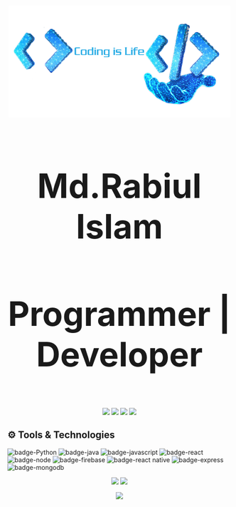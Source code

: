 <div align="center">
<a href="https://github.com/Rabi03"><img height="250" width="500" src="https://github.com/Rabi03/Rabi03/blob/main/coding.png?raw=true"></a>
<h1 style="font-weight:bold;font-size:75px">Md.Rabiul Islam</h1>
<h3 style="font-weight:bold;font-size:75px">Programmer | Developer <h3>
</div>

<p align="center">
  <a href="mailto:islamrabi02@gmail.com"><img src="https://img.icons8.com/fluency/48/000000/gmail-new.png"/></a>
  <a href="https://www.linkedin.com/in/rabi-islam-7233b0174/"><img src="https://img.icons8.com/color/48/000000/linkedin.png"/></a>
  <a href="https://www.facebook.com/rabi.islam.96343"><img src="https://img.icons8.com/fluency/48/000000/facebook-new.png"/></a>
  <a href="https://www.instagram.com/islamrabi02/?hl=en"><img src="https://img.icons8.com/fluency/48/000000/instagram-new.png"/></a>
</p>


## ⚙️ Tools & Technologies

<!-- yellow f6c819 , navy-blue 21223e white fffff -->

![badge-Python](https://img.shields.io/badge/Python-14354C?style=for-the-badge&logo=python&logoColor=white)
![badge-java](https://img.shields.io/badge/Java-ED8B00?style=for-the-badge&logo=java&logoColor=white)
![badge-javascript](https://img.shields.io/badge/JavaScript-323330?style=for-the-badge&logo=javascript&logoColor=F7DF1E)
![badge-react](https://img.shields.io/badge/React-20232A?style=for-the-badge&logo=react&logoColor=61DAFB)
![badge-node](https://img.shields.io/badge/framework-node_js-f6c819?style=for-the-badge&logo=npm&logoColor=white&labelColor=21223e)
![badge-firebase](https://img.shields.io/badge/database-firebase-f6c819?style=for-the-badge&logo=firebase&logoColor=white&labelColor=21223e)
![badge-react native](https://img.shields.io/badge/React_Native-20232A?style=for-the-badge&logo=react&logoColor=61DAFB)
![badge-express](https://img.shields.io/badge/Express.js-000000?style=for-the-badge&logo=express&logoColor=white)
![badge-mongodb](https://img.shields.io/badge/MongoDB-4EA94B?style=for-the-badge&logo=mongodb&logoColor=white)

<p align="center" >
  <img  height="200" src="https://github-readme-stats.vercel.app/api/top-langs/?username=Rabi03&hide=html,makefile&bg_color=21223e&title_color=f6c819&text_color=fff&count_private=true&langs_count=5" />

  <img height="200" src="https://github-readme-stats.vercel.app/api?username=Rabi03&bg_color=21223e&title_color=f6c819&text_color=fff&show_icons=true&icon_color=fff&count_private=true" />
</p>
<p align="center" >
  <img height="200" src="https://github-profile-trophy.vercel.app/?username=Rabi03&theme=gruvbox&row=2&margin-w=5&margin-h=5&count_private=true"/>
</p>
